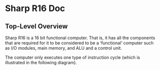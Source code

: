 # Sharp R16 Doc

## Top-Level Overview

Sharp R16 is a 16 bit functional computer. That is, it has all the  components that are required for it to be considered to be a ‘functional’ computer such as I/O modules, main memory, and ALU and a control unit. 

The computer only executes one type of instruction cycle (which is illustrated in the following diagram).